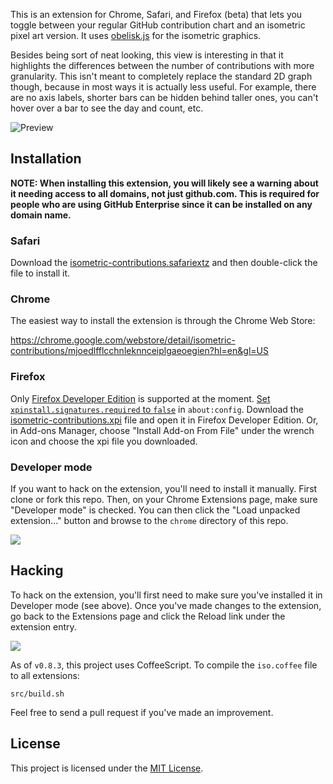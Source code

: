 This is an extension for Chrome, Safari, and Firefox (beta) that lets you toggle between your regular GitHub contribution chart and an isometric pixel art version. It uses [obelisk.js](https://github.com/nosir/obelisk.js) for the isometric graphics.

Besides being sort of neat looking, this view is interesting in that it highlights the differences between the number of contributions with more granularity. This isn't meant to completely replace the standard 2D graph though, because in most ways it is actually less useful. For example, there are no axis labels, shorter bars can be hidden behind taller ones, you can't hover over a bar to see the day and count, etc.

![Preview](http://cl.ly/image/1j0j3l1R1d2Z/content)

## Installation

**NOTE: When installing this extension, you will likely see a warning about it needing access to all domains, not just github.com. This is required for people who are using GitHub Enterprise since it can be installed on any domain name.**

### Safari

Download the [isometric-contributions.safariextz](https://github.com/jasonlong/isometric-contributions/blob/master/safari/isometric-contributions.safariextz?raw=true) and then double-click the file to install it.

### Chrome

The easiest way to install the extension is through the Chrome Web Store:

https://chrome.google.com/webstore/detail/isometric-contributions/mjoedlfflcchnleknnceiplgaeoegien?hl=en&gl=US

### Firefox

Only [Firefox Developer Edition](https://www.mozilla.org/firefox/developer/) is supported at the moment. [Set `xpinstall.signatures.required` to `false`](https://developer.mozilla.org/Add-ons/WebExtensions/Prerequisites) in `about:config`. Download the [isometric-contributions.xpi](https://github.com/jasonlong/isometric-contributions/blob/master/firefox/isometric-contributions.xpi?raw=true) file and open it in Firefox Developer Edition. Or, in Add-ons Manager, choose "Install Add-on From File" under the wrench icon and choose the xpi file you downloaded.

### Developer mode

If you want to hack on the extension, you'll need to install it manually. First clone or fork this repo. Then, on your Chrome Extensions page, make sure "Developer mode" is checked. You can then click the "Load unpacked extension..." button and browse to the `chrome` directory of this repo.

![](http://cl.ly/image/0J0p1H2u0F0E/content)

## Hacking

To hack on the extension, you'll first need to make sure you've installed it in Developer mode (see above). Once you've made changes to the extension, go back to the Extensions page and click the Reload link under the extension entry.

![](http://cl.ly/image/10370H2B2Q1G/content)

As of `v0.8.3`, this project uses CoffeeScript. To compile the `iso.coffee` file to all extensions:

    src/build.sh


Feel free to send a pull request if you've made an improvement.

## License

This project is licensed under the [MIT License](http://opensource.org/licenses/MIT).
